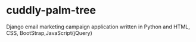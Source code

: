 # cuddly-palm-tree
Django email marketing campaign application written in Python and HTML, CSS, BootStrap,JavaScript(jQuery)
